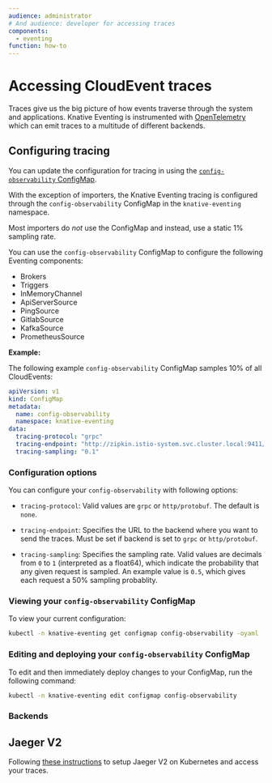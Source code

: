 ```yaml
---
audience: administrator
# And audience: developer for accessing traces
components:
  - eventing
function: how-to
---
```


# Accessing CloudEvent traces

Traces give us the big picture of how events traverse through the system and applications.
Knative Eventing is instrumented with [OpenTelemetry](https://opentelemetry.io/docs/what-is-opentelemetry/) which can emit traces to a multitude of different backends.

## Configuring tracing

You can update the configuration for tracing in using the [`config-observability` ConfigMap](https://github.com/knative/eventing/blob/main/config/core/configmaps/observability.yaml).

With the exception of importers, the Knative Eventing tracing is configured through the
`config-observability` ConfigMap in the `knative-eventing` namespace.

Most importers do _not_ use the ConfigMap and instead, use a static 1% sampling rate.

You can use the `config-observability` ConfigMap to configure the following Eventing components:

 - Brokers
 - Triggers
 - InMemoryChannel
 - ApiServerSource
 - PingSource
 - GitlabSource
 - KafkaSource
 - PrometheusSource

**Example:**

The following example `config-observability` ConfigMap samples 10% of all CloudEvents:

```yaml
apiVersion: v1
kind: ConfigMap
metadata:
  name: config-observability
  namespace: knative-eventing
data:
  tracing-protocol: "grpc"
  tracing-endpoint: "http://zipkin.istio-system.svc.cluster.local:9411/api/v2/spans"
  tracing-sampling: "0.1"
```

### Configuration options

You can configure your `config-observability` with following options:

 * `tracing-protocol`: Valid values are `grpc` or `http/protobuf`. The default is `none`.

 * `tracing-endpoint`: Specifies the URL to the backend where you want to send the traces.
   Must be set if backend is set to `grpc` or `http/protobuf`.

 * `tracing-sampling`: Specifies the sampling rate. Valid values are decimals from `0` to `1`
   (interpreted as a float64), which indicate the probability that any given request is sampled.
   An example value is `0.5`, which gives each request a 50% sampling probablity.

### Viewing your `config-observability` ConfigMap

To view your current configuration:

```bash
kubectl -n knative-eventing get configmap config-observability -oyaml
```

### Editing and deploying your `config-observability` ConfigMap

To edit and then immediately deploy changes to your ConfigMap, run the following command:

```bash
kubectl -n knative-eventing edit configmap config-observability
```

### Backends

## Jaeger V2

Following [these instructions](https://github.com/jaegertracing/jaeger-operator?tab=readme-ov-file#jaeger-v2-operator) to setup Jaeger V2 on Kubernetes and access your traces.

<!--
TODO - Renable and redo the images when the following test is enabled again
       https://github.com/knative/eventing/blob/main/test/conformance/broker_tracing_test.go#L31

	t.Skip("needs to be reworked for OTel (eventing#8637)")

## Accessing traces 

To access the traces, you use either the Zipkin or Jaeger tool.

 - [Zipkin](../serving/observability/accessing-traces.md)

### Example

The following demonstrates how to trace requests in Knative Eventing with Zipkin, using the [`TestBrokerTracing`](https://github.com/knative/eventing/blob/main/test/conformance/broker_tracing_test.go) End-to-End test.

For this example, assume the following details:

- Everything happens in the `includes-incoming-trace-id-2qszn` namespace.
- The Broker is named `br`.
- There are two Triggers that are associated with the Broker:
    - `transformer` - Filters to only allow events whose type is `transformer`.
      Sends the event to the Kubernetes Service `transformer`, which will reply with an
      identical event, except the replied event's type will be `logger`.
    - `logger` - Filters to only allow events whose type is `logger`. Sends the event to
      the Kubernetes Service `logger`.
- An event is sent to the Broker with the type `transformer`, by the Pod named `sender`.

Given this scenario, the expected path and behavior of an event is as follows:

1. `sender` Pod sends the request to the Broker.
1. Go to the Broker's ingress Pod.
1. Go to the `imc-dispatcher` Channel (imc stands for InMemoryChannel).
1. Go to both Triggers.
    1. Go to the Broker's filter Pod for the Trigger `logger`. The Trigger's filter ignores this event.
    1. Go to the Broker's filter Pod for the Trigger `transformer`. The filter does pass, so it goes to the Kubernetes Service pointed at, also named `transformer`.
        1. `transformer` Pod replies with the modified event.
        1. Go to an InMemory dispatcher.
        1. Go to the Broker's ingress Pod.
        1. Go to the InMemory dispatcher.
        1. Go to both Triggers.
            1. Go to the Broker's filter Pod for the Trigger `transformer`. The Trigger's filter ignores the event.
            1. Go to the Broker's filter Pod for the Trigger `logger`. The filter passes.
                1. Go to the `logger` Pod. There is no reply.

This is a screenshot of the trace view in Zipkin. All the red letters have been added to the screenshot and correspond to the expectations earlier in this section:

![Annotated Trace](images/AnnotatedTrace.png)

This is the same screenshot without the annotations.

![Raw Trace](images/RawTrace.png)

If you are interested, here is the [raw JSON](data/2e571e6948ff981283825bb2bf51c87d.json) of the trace.

-->